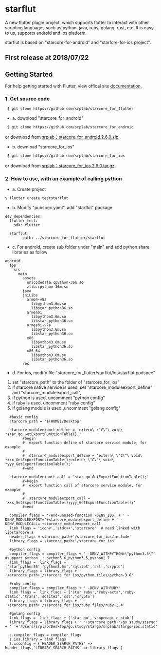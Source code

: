# starflut

A new flutter plugin project, which supports flutter to interact with other scripting languages such as python, java, ruby, golang, rust, etc. It is easy to us, supports android and ios platform.

starflut is based on "starcore-for-android" and "starfore-for-ios project". 

## First release at 2018/07/22

## Getting Started

For help getting started with Flutter, view offical site
[documentation](https://flutter.io/).

### 1. Get source code

```sh
 $ git clone https://github.com/srplab/starcore_for_flutter
```

- a. download "starcore_for_android"

```sh
 $ git clone https://github.com/srplab/starcore_for_android
```

or download from
[srplab：starcore_for_android.2.6.0.zip](http://www.srplab.com/data/starcore_for_android.2.6.0.zip).

- b. download "starcore_for_ios"

```sh
 $ git clone https://github.com/srplab/starcore_for_ios
```

or download from
[srplab：starcore_for_ios.2.6.0.tar.gz](http://www.srplab.com/data/starcore_for_ios.2.6.0.tar.gz).


### 2. How to use, with an example of calling python


- a. Create project


```sh
$ flutter create teststarflut
```

- b. Modify "pubspec.yaml", add "starflut" package

```
dev_dependencies:
  flutter_test:
    sdk: flutter

  starflut:
        path: ../starcore_for_flutter/starflut
```

- c. For android, create sub folder under "main" and add python share libraries as follow

```
android
  app
    src
      main
        assets
          unicodedata.cpython-36m.so
          zlib.cpython-36m.so
        java
        jniLibs
          arm64-v8a
            libpython3.6m.so
            libstar_python36.so
          armeabi 
            libpython3.6m.so
            libstar_python36.so
          armeabi-v7a
            libpython3.6m.so
            libstar_python36.so
          x86
            libpython3.6m.so
            libstar_python36.so
          x86_64
            libpython3.6m.so
            libstar_python36.so
        res
```

- d. For ios, modify file "starcore_for_flutter/starflut/ios/starflut.podspec"

1. set "starcore_path" to the folder of "starcore_for_ios"
2. if starcore native service is used, set "starcore_moduleexport_define" and "starcore_moduleexport_call", 
3. if python is used, uncomment "python config"
4. if ruby is used, uncomment "ruby config"
5. if golang module is used ,uncomment "golang config"

```
  #basic config
  starcore_path = '$(HOME)/Desktop'
  
  starcore_moduleexport_define = 'extern\ \"C\"\ void\ *star_go_GetExportFunctionTable();' 
        #begin
        #  export function define of starcore service module, for example 
        #
        #  starcore_moduleexport_define = 'extern\ \"C\"\ void\ *xxx_GetExportFunctionTable();extern\ \"C\"\ void\ *yyy_GetExportFunctionTable();'
        #=end

  starcore_moduleexport_call = 'star_go_GetExportFunctionTable();'
        #=begin
        #  export function call of starcore service module, for example 
        #
        #  starcore_moduleexport_call = 'xxx_GetExportFunctionTable();yyy_GetExportFunctionTable();'
        #=end

  compiler_flags = '-Wno-unused-function -DENV_IOS' + ' -DENV_MODULEEXPORT='+starcore_moduleexport_define + ' -DENV_MODULECALL='+starcore_moduleexport_call
  link_flags = 'iconv','stdc++','starcore'  # need linked with libstarcore.a
  header_flags = starcore_path+'/starcore_for_ios/include'
  library_flags = starcore_path+'/starcore_for_ios'

  #python config
  compiler_flags = compiler_flags + ' -DENV_WITHPYTHON=\"python3.6\"'    #support python  : python3.6,python3.5,python2.7
  link_flags =  link_flags + ['star_python36','python3.6m','sqlite3','ssl','crypto']
  library_flags = library_flags + ' '+starcore_path+'/starcore_for_ios/python.files/python-3.6'

  #ruby config
  compiler_flags = compiler_flags + ' -DENV_WITHRUBY'
  link_flags =  link_flags + ['star_ruby','ruby-exts','ruby-static','trans','sqlite3','ssl','crypto']
  library_flags = library_flags + ' '+starcore_path+'/starcore_for_ios/ruby.files/ruby-2.4'

  #golang config
  link_flags =  link_flags + ['star_go','vsopenapi_c_stub']
  library_flags = library_flags + ' '+starcore_path+'/go.study/stargo' + ' '+'/Users/srplab/Desktop/go.study/stargo/srplab/stargo/ios.static'

  s.compiler_flags = compiler_flags
  s.ios.library = link_flags
  s.xcconfig = {'HEADER_SEARCH_PATHS' => header_flags,'LIBRARY_SEARCH_PATHS' => library_flags }

```
